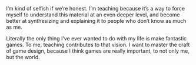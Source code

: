 I’m kind of selfish if we’re honest. I’m teaching because it’s a way to force myself to understand this material at an even deeper level, and become better at synthesizing and explaining it to people who don’t know as much as me.

Literally the only thing I’ve ever wanted to do with my life is make fantastic games. To me, teaching contributes to that vision. I want to master the craft of game design, because I think games are really important, to not only me, but the world.
